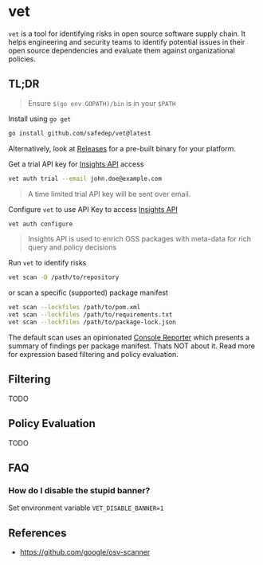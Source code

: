 # vet 

`vet` is a tool for identifying risks in open source software supply chain. It
helps engineering and security teams to identify potential issues in their open
source dependencies and evaluate them against organizational policies.

## TL;DR

> Ensure `$(go env GOPATH)/bin` is in your `$PATH`

Install using `go get`

```bash
go install github.com/safedep/vet@latest
```

Alternatively, look at [Releases](https://github.com/safedep/vet/releases) for
a pre-built binary for your platform.

Get a trial API key for [Insights API](https://safedep.io/docs/concepts/raya-data-platform-overview) access

```bash
vet auth trial --email john.doe@example.com
```

> A time limited trial API key will be sent over email.

Configure `vet` to use API Key to access [Insights API](https://safedep.io/docs/concepts/raya-data-platform-overview)

```bash
vet auth configure
```

> Insights API is used to enrich OSS packages with meta-data for rich query and policy
> decisions

Run `vet` to identify risks

```bash
vet scan -D /path/to/repository
```

or scan a specific (supported) package manifest

```bash
vet scan --lockfiles /path/to/pom.xml
vet scan --lockfiles /path/to/requirements.txt
vet scan --lockfiles /path/to/package-lock.json
```

The default scan uses an opinionated [Console Reporter](#) which presents
a summary of findings per package manifest. Thats NOT about it. Read more for
expression based filtering and policy evaluation.

## Filtering

TODO

## Policy Evaluation

TODO

## FAQ

### How do I disable the stupid banner?

Set environment variable `VET_DISABLE_BANNER=1`

## References

* https://github.com/google/osv-scanner

